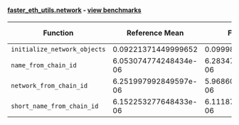#### [faster_eth_utils.network](https://github.com/BobTheBuidler/faster-eth-utils/blob/BobTheBuidler-patch-5/faster_eth_utils/network.py) - [view benchmarks](https://github.com/BobTheBuidler/faster-eth-utils/blob/BobTheBuidler-patch-5/benchmarks/test_network_benchmarks.py)

| Function | Reference Mean | Faster Mean | % Change | Speedup (%) | x Faster | Faster |
|----------|---------------|-------------|----------|-------------|----------|--------|
| `initialize_network_objects` | 0.09221371449999652 | 0.09998124926667819 | -8.42% | -7.77% | 0.92x | ❌ |
| `name_from_chain_id` | 6.053074774248434e-06 | 6.283474526031808e-06 | -3.81% | -3.67% | 0.96x | ❌ |
| `network_from_chain_id` | 6.251997992849597e-06 | 5.968608145074373e-06 | 4.53% | 4.75% | 1.05x | ✅ |
| `short_name_from_chain_id` | 6.152253277648433e-06 | 6.1118787341312164e-06 | 0.66% | 0.66% | 1.01x | ✅ |
